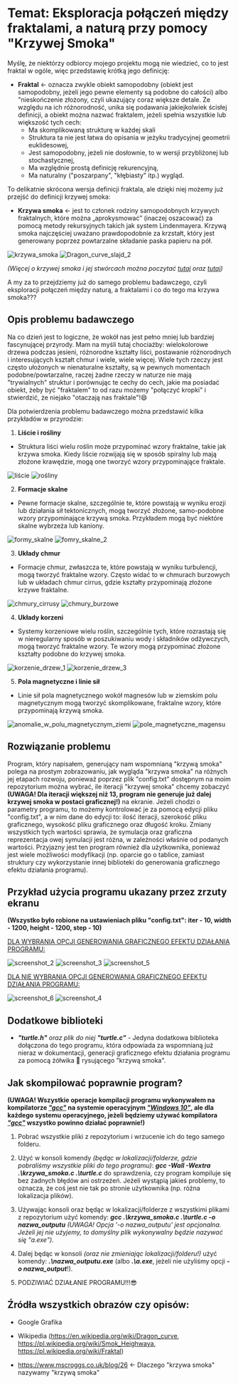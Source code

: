 # Temat: Eksploracja połączeń między fraktalami, a naturą przy pomocy "Krzywej Smoka"

Myślę, że niektórzy odbiorcy mojego projektu mogą nie wiedzieć, co to jest fraktal w ogóle, więc przedstawię krótką jego definicję:

- **Fraktal** <- oznacza zwykle obiekt samopodobny (obiekt jest samopodobny, jeżeli jego pewne elementy są podobne do całości) albo "nieskończenie złożony, czyli ukazujący coraz większe detale. Ze względu na ich różnorodność, unika się podawania jakiejkolwiek ścisłej definicji, a obiekt można nazwać fraktalem, jeżeli spełnia wszystkie lub większość tych cech:
    - Ma skomplikowaną strukturę w każdej skali
    - Struktura ta nie jest łatwa do opisania w jeżyku tradycyjnej geometrii euklidesowej,
    - Jest samopodobny, jeżeli nie dosłownie, to w wersji przybliżonej lub stochastycznej,
    - Ma względnie prostą definicję rekurencyjną,
    - Ma naturalny ("poszarpany", "kłębiasty" itp.) wygląd.

To delikatnie skrócona wersja definicji fraktala, ale dzięki niej możemy już przejść do definicji krzywej smoka:

- **Krzywa smoka** <- jest to członek rodziny samopodobnych krzywych fraktalnych, które można „aprokysmować” (inaczej oszacować) za pomocą metody rekursyjnych takich jak system Lindenmayera. Krzywą smoka najczęściej uważano prawdopodobnie za krzstałt, który jest generowany poprzez powtarzalne składanie paska papieru na pół.

![krzywa_smoka](https://github.com/IS-UMK/2024-js-project-Robert-k0st3k-Walkowski/assets/147077004/9822f16e-6a3e-44a5-bf18-dd32af5ec50b) ![Dragon_curve_slajd_2](https://github.com/IS-UMK/2024-js-project-Robert-k0st3k-Walkowski/assets/147077004/0112909b-d905-4e63-934b-dec92db29ff3)

*(Więcej o krzywej smoka i jej stwórcach można poczytać [tutaj](https://en.wikipedia.org/wiki/Dragon_curve) oraz [tutaj](https://pl.wikipedia.org/wiki/Smok_Heighwaya))*

A my za to przejdziemy już do samego problemu badawczego, czyli eksploracji połączeń między naturą, a fraktalami i co do tego ma krzywa smoka???

## Opis problemu badawczego

Na co dzień jest to logiczne, że wokół nas jest pełno mniej lub bardziej fascynującej przyrody. Mam na myśli tutaj chociażby: wielokolorowe drzewa podczas jesieni, różnorodne kształty liści, postawanie różnorodnych i interesujących kształt chmur i wiele, wiele więcej. Wiele tych rzeczy jest często ułożonych w nienaturalne kształty, są w pewnych momentach podobne/powtarzalne, raczej żadne rzeczy w naturze nie mają "trywialnych" struktur i porównując te cechy do cech, jakie ma posiadać obiekt, żeby być "fraktalem" to od razu możemy "połączyć kropki" i stwierdzić, że niejako "otaczają nas fraktale"!😄

Dla potwierdzenia problemu badawczego można przedstawić kilka przykładów w przyrodzie:

1. **Liście i rośliny**
- Struktura liści wielu roślin może przypominać wzory fraktalne, takie jak krzywa smoka. Kiedy liście rozwijają się w sposób spiralny lub mają złożone krawędzie, mogą one tworzyć wzory przypominające fraktale.

![liście](https://github.com/IS-UMK/2024-js-project-Robert-k0st3k-Walkowski/assets/147077004/19be8d05-c8f1-455c-9f1a-3b5f40fd7a5c) ![rośliny](https://github.com/IS-UMK/2024-js-project-Robert-k0st3k-Walkowski/assets/147077004/0b55bd19-0c8b-41f2-9a91-7424685d6dee)

2. **Formacje skalne**
- Pewne formacje skalne, szczególnie te, które powstają w wyniku erozji lub działania sił tektonicznych, mogą tworzyć złożone, samo-podobne wzory przypominające krzywą smoka. Przykładem mogą być niektóre skalne wybrzeża lub kaniony.

![formy_skalne](https://github.com/IS-UMK/2024-js-project-Robert-k0st3k-Walkowski/assets/147077004/314128a5-0e9b-40ad-9898-da902b344c14) ![fomry_skalne_2](https://github.com/IS-UMK/2024-js-project-Robert-k0st3k-Walkowski/assets/147077004/3f60a92d-2198-49a7-8d00-2b03eb2cb652)

3. **Układy chmur**
- Formacje chmur, zwłaszcza te, które powstają w wyniku turbulencji, mogą tworzyć fraktalne wzory. Często widać to w chmurach burzowych lub w układach chmur cirrus, gdzie kształty przypominają złożone krzywe fraktalne.

![chmury_cirrusy](https://github.com/IS-UMK/2024-js-project-Robert-k0st3k-Walkowski/assets/147077004/2b60a365-21f8-4dd0-b6a7-0c61413534d4) ![chmury_burzowe](https://github.com/IS-UMK/2024-js-project-Robert-k0st3k-Walkowski/assets/147077004/9b0710a2-cbb3-42e8-af8d-5cc34807bc89)

4. **Układy korzeni**
- Systemy korzeniowe wielu roślin, szczególnie tych, które rozrastają się w nieregularny sposób w poszukiwaniu wody i składników odżywczych, mogą tworzyć fraktalne wzory. Te wzory mogą przypominać złożone kształty podobne do krzywej smoka.

![korzenie_drzew_1](https://github.com/IS-UMK/2024-js-project-Robert-k0st3k-Walkowski/assets/147077004/24a317ce-0c6f-4955-a38a-32901213a8f1) ![korzenie_drzew_3](https://github.com/IS-UMK/2024-js-project-Robert-k0st3k-Walkowski/assets/147077004/dc1d802e-05f1-4ebb-8aef-0c7a1ba77736)

5. **Pola magnetyczne i linie sił**
- Linie sił pola magnetycznego wokół magnesów lub w ziemskim polu magnetycznym mogą tworzyć skomplikowane, fraktalne wzory, które przypominają krzywą smoka.

![anomalie_w_polu_magnetycznym_ziemi](https://github.com/IS-UMK/2024-js-project-Robert-k0st3k-Walkowski/assets/147077004/ec5363e7-4f7f-46f4-b9e9-a4a6429c2a40) ![pole_magnetyczne_magensu](https://github.com/IS-UMK/2024-js-project-Robert-k0st3k-Walkowski/assets/147077004/8ca821c9-35f9-4671-8568-617a54855ae8)

## Rozwiązanie problemu

Program, który napisałem, generujący nam wspomnianą "krzywą smoka" polega na prostym zobrazowaniu, jak wygląda "krzywa smoka" na różnych jej etapach rozwoju, ponieważ poprzez plik "config.txt" dostępnym na moim repozytorium można wybrać, ile iteracji "krzywej smoka" chcemy zobaczyć **(UWAGA! Dla iteracji większej niż 13, program nie generuje już dalej krzywej smoka w postaci graficznej!)** na ekranie. Jeżeli chodzi o parametry programu, to możemy kontrolować je za pomocą edycji pliku "config.txt", a w nim dane do edycji to: ilość iteracji, szerokość pliku graficznego, wysokość pliku graficznego oraz długość kroku. Zmiany wszystkich tych wartości sprawia, że symulacja oraz graficzna reprezentacja owej symulacji jest różna, w zależności właśnie od podanych wartości. Przyjazny jest ten program również dla użytkownika, ponieważ jest wiele możliwości modyfikacji (np. oparcie go o tablice, zamiast struktury czy wykorzystanie innej biblioteki do generowania graficznego efektu działania programu).

## Przykład użycia programu ukazany przez zrzuty ekranu

**(Wszystko było robione na ustawieniach pliku "config.txt": iter - 10, width - 1200, height - 1200, step - 10)**

<ins>DLA WYBRANIA OPCJI GENEROWANIA GRAFICZNEGO EFEKTU DZIAŁANIA PROGRAMU:<ins>

![screenshot_2](./screenshot_2.png) ![screenshot_3](./screenshot_3.png) ![screenshot_5](./screenshot_5.png)

<ins>DLA NIE WYBRANIA OPCJI GENEROWANIA GRAFICZNEGO EFEKTU DZIAŁANIA PROGRAMU:<ins>

![screenshot_6](./screenshot_6.png) ![screenshot_4](./screenshot_4.png)

## Dodatkowe biblioteki

- ***"turtle.h"** oraz plik do niej **"turtle.c"*** - Jedyna dodatkowa biblioteka dołączona do tego programu, która odpowiada za wspomnianą już nieraz w dokumentacji, generacji graficznego efektu działania programu za pomocą żółwika 🐢 rysującego "krzywą smoka".

## Jak skompilować poprawnie program?

**(UWAGA! Wszystkie operacje kompilacji programu wykonywałem na kompilatorze *<ins>"gcc"<ins>* na systemie operacyjnym *<ins>"Windows 10"<ins>*, ale dla każdego systemu operacyjnego, jeżeli będziemy używać kompilatora *<ins>"gcc"<ins>* wszystko powinno działać poprawnie!)**

1. Pobrać wszystkie pliki z repozytorium i wrzucenie ich do tego samego folderu.

1. Użyć w konsoli komendy *(będąc w lokalizacji/folderze, gdzie pobraliśmy wszystkie pliki do tego programu)*: ***gcc -Wall -Wextra .\krzywa_smoka.c .\turtle.c*** do sprawdzenia, czy program kompiluje się bez żadnych błędów ani ostrzeżeń. Jeżeli wystąpią jakieś problemy, to oznacza, że coś jest nie tak po stronie użytkownika (np. różna lokalizacja plików).

1. Używając konsoli oraz będąc w lokalizacji/folderze z wszystkimi plikami z repozytorium użyć komendy: ***gcc .\krzywa_smoka.c .\turtle.c -o nazwa_outputu*** *(UWAGA! Opcja '-o nazwa_outputu' jest opcjonalna. Jeżeli jej nie użyjemy, to domyślny plik wykonywalny będzie nazywać się "a.exe")*.

1. Dalej będąc w konsoli *(oraz nie zmieniając lokalizacji/folderu!)* użyć komendy: ***.\nazwa_outputu.exe*** (albo ***.\a.exe***, jeżeli nie użyliśmy opcji ***-o nazwa_output***!).

1. PODZIWIAĆ DZIAŁANIE PROGRAMU!!!😎

## Źródła wszystkich obrazów czy opisów:
- Google Grafika

- Wikipedia (https://en.wikipedia.org/wiki/Dragon_curve, https://pl.wikipedia.org/wiki/Smok_Heighwaya, https://pl.wikipedia.org/wiki/Fraktal)

- https://www.mscroggs.co.uk/blog/26 <- Dlaczego "krzywa smoka" nazywamy "krzywą smoka"
